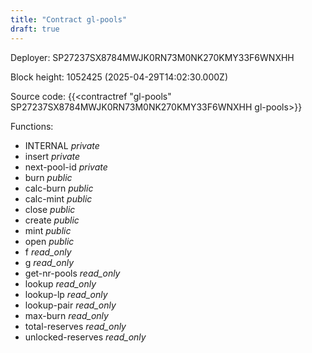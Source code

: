 ```yaml
---
title: "Contract gl-pools"
draft: true
---
```

Deployer: SP27237SX8784MWJK0RN73M0NK270KMY33F6WNXHH


 



Block height: 1052425 (2025-04-29T14:02:30.000Z)

Source code: {{<contractref "gl-pools" SP27237SX8784MWJK0RN73M0NK270KMY33F6WNXHH gl-pools>}}

Functions:

* INTERNAL _private_
* insert _private_
* next-pool-id _private_
* burn _public_
* calc-burn _public_
* calc-mint _public_
* close _public_
* create _public_
* mint _public_
* open _public_
* f _read_only_
* g _read_only_
* get-nr-pools _read_only_
* lookup _read_only_
* lookup-lp _read_only_
* lookup-pair _read_only_
* max-burn _read_only_
* total-reserves _read_only_
* unlocked-reserves _read_only_
